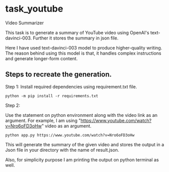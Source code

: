 # task_youtube
Video Summarizer 

This task is to generate a summary of YouTube video using OpenAI's text-davinci-003. Further it stores the summary in json file.

Here I have used text-davinci-003 model to produce higher-quality writing. The reason behind using this model is that, it handles complex instructions and generate longer-form content.

## Steps to recreate the generation.
Step 1: 
Install required dependencies using requirement.txt file.

    python -m pip install -r requirements.txt

Step 2: 

Use the statement on python environment along with the video link as an argument.
For example, I am using "https://www.youtube.com/watch?v=Nro6oFD3oHw" video as an argument.

    python app.py https://www.youtube.com/watch?v=Nro6oFD3oHw

This will generate the summary of the given video and stores the output in a Json file in your directory with the name of result.json.

Also, for simplicity purpose I am printing the output on python terminal as well.